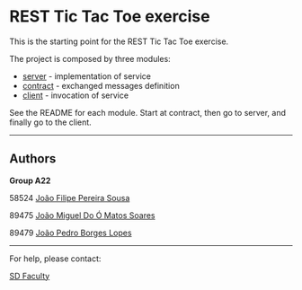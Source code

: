 # REST Tic Tac Toe exercise

This is the starting point for the REST Tic Tac Toe exercise.

The project is composed by three modules:
- [server](server/) - implementation of service
- [contract](contract/) - exchanged messages definition
- [client](client/) - invocation of service

See the README for each module. Start at contract, then go to server, and finally go to the client.


----

## Authors

**Group A22**

58524 [João Filipe Pereira Sousa](mailto:joao.sousa@tecnico.ulisboa.pt)

89475 [João Miguel Do Ó Matos Soares](mailto:joao.m.soares@tecnico.ulisboa.pt)

89479 [João Pedro Borges Lopes](mailto:joaopedrolopes@tecnico.ulisboa.pt)


----

For help, please contact:

[SD Faculty](mailto:leic-sod@disciplinas.tecnico.ulisboa.pt)
